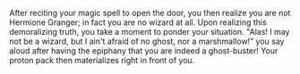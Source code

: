 After reciting your magic spell to open the door, you then realize you are not Hermione Granger; 
in fact you are no wizard at all. Upon realizing this demoralizing truth, you take a moment to ponder your situation.
"Alas! I may not be a wizard, but I ain't afraid of no ghost, nor a marshmallow!" you say aloud after having the epiphany 
that you are indeed a ghost-buster! Your proton pack then materializes right in front of you.

 
